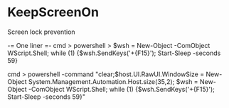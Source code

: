 # KeepScreenOn
Screen lock prevention

-= One liner =- cmd > powershell > 
$wsh = New-Object -ComObject WScript.Shell; while (1) {$wsh.SendKeys('+{F15}'); Start-Sleep -seconds 59}

cmd >
powershell -command "clear;$host.UI.RawUI.WindowSize = New-Object System.Management.Automation.Host.size(35,2); $wsh = New-Object -ComObject WScript.Shell; while (1) {$wsh.SendKeys('+{F15}'); Start-Sleep -seconds 59}"

